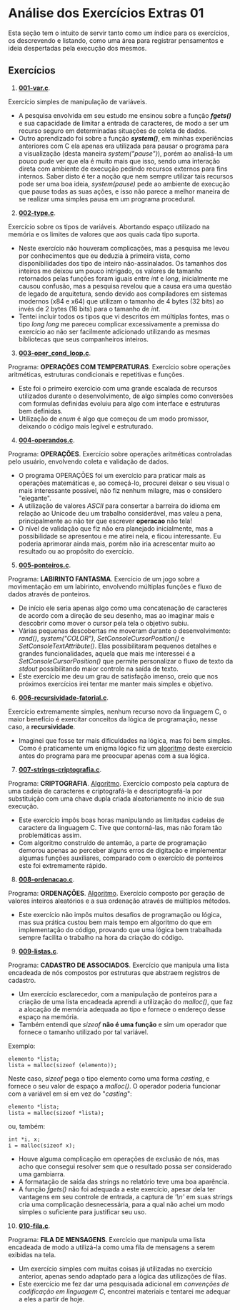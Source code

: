 # Análise dos Exercícios Extras 01

Esta seção tem o intuito de servir tanto como um índice para os exercícios, os descrevendo e listando, como uma área para registrar pensamentos e ideia despertadas pela execução dos mesmos.

## Exercícios

1. [**001-var.c**](001-var.c).

Exercício simples de manipulação de variáveis. 
- A pesquisa envolvida em seu estudo me ensinou sobre a função **_fgets()_** e sua capacidade de limitar a entrada de caracteres, de modo a ser um recurso seguro em determinadas situações de coleta de dados. 
- Outro aprendizado foi sobre a função **_system()_**, em minhas experiências anteriores com C ela apenas era utilizada para pausar o programa para a visualização (desta maneira _system("pause")_), porém ao analisá-la um pouco pude ver que ela é muito mais que isso, sendo uma interação direta com ambiente de execução pedindo recursos externos para fins internos. Saber disto é ter a noção que nem sempre utilizar tais recursos pode ser uma boa ideia, _system(pause)_ pede ao ambiente de execução que pause todas as suas ações, e isso não parece a melhor maneira de se realizar uma simples pausa em um programa procedural.

2. [**002-type.c**](002-type.c).

Exercício sobre os tipos de variáveis. Abortando espaço utilizado na memória e os limites de valores que aos quais cada tipo suporta.
- Neste exercício não houveram complicações, mas a pesquisa me levou por conhecimentos que eu deduzia à primeira vista, como disponibilidades dos tipo de inteiro não-assinalados. Os tamanhos dos inteiros me deixou um pouco intrigado, os valores de tamanho retornados pelas funções foram iguais entre _int_ e _long_, inicialmente me causou confusão, mas a pesquisa revelou que a causa era uma questão de legado de arquitetura, sendo devido aos compiladores em sistemas modernos (x84 e x64) que utilizam o tamanho de 4 bytes (32 bits) ao invés de 2 bytes (16 bits) para o tamanho de _int_.
- Tentei incluir todos os tipos que vi descritos em múltiplas fontes, mas o tipo _long long_ me pareceu complicar excessivamente a premissa do exercício ao não ser facilmente adicionado utilizando as mesmas bibliotecas que seus companheiros inteiros.

3. [**003-oper_cond_loop.c**](003-oper_cond_loop.c).

Programa: **OPERAÇÕES COM TEMPERATURAS**. Exercício sobre operações aritméticas, estruturas condicionais e repetitivas e funções.
- Este foi o primeiro exercício com uma grande escalada de recursos utilizados durante o desenvolvimento, de algo simples como conversões com formulas definidas evoluiu para algo com interface e estruturas bem definidas. 
- Utilização de _enum_ é algo que começou de um modo promissor, deixando o código mais legível e estruturado. 

4. [**004-operandos.c**](004-operandos.c).

Programa: **OPERAÇÕES**. Exercício sobre operações aritméticas controladas pelo usuário, envolvendo coleta e validação de dados.
- O programa OPERAÇÕES foi um exercício para praticar mais as operações matemáticas e, ao começá-lo, procurei deixar o seu visual o mais interessante possível, não fiz nenhum milagre, mas o considero "elegante".
- A utilização de valores _ASCII_ para consertar a barreira do idioma em relação ao Unicode deu um trabalho considerável, mas valeu a pena, principalmente ao não ter que escrever **operacao** não tela!
- O nível de validação que fiz não era planejado inicialmente, mas a possibilidade se apresentou e me atirei nela, e ficou interessante. Eu poderia aprimorar ainda mais, porém não iria acrescentar muito ao resultado ou ao propósito do exercício.

5. [**005-ponteiros.c**](005-ponteiros.c).

Programa: **LABIRINTO FANTASMA**. Exercício de um jogo sobre a movimentação em um labirinto, envolvendo múltiplas funções e fluxo de dados através de ponteiros.
- De início ele seria apenas algo como uma concatenação de caracteres de acordo com a direção de seu desenho, mas ao imaginar mais e descobrir como mover o cursor pela tela o objetivo subiu.
- Várias pequenas descobertas me moveram durante o desenvolvimento: _rand()_, _system("COLOR")_, _SetConsoleCursorPosition()_ e _SetConsoleTextAttribute()_. Elas possibilitaram pequenos detalhes e grandes funcionalidades, aquela que mais me interessei é a _SetConsoleCursorPosition()_ que permite personalizar o fluxo de texto da _stdout_ possibilitando maior controle na saída de texto.
- Este exercício me deu um grau de satisfação imenso, creio que nos próximos exercícios irei tentar me manter mais simples e objetivo.

6. [**006-recursividade-fatorial.c**](006-recursividade-fatorial.c).

Exercício extremamente simples, nenhum recurso novo da linguagem C, o maior benefício é exercitar conceitos da lógica de programação, nesse caso, a **recursividade**.
- Imaginei que fosse ter mais dificuldades na lógica, mas foi bem simples. Como é praticamente um enigma lógico fiz um [algoritmo](006-algoritmo.txt) deste exercício antes do programa para me preocupar apenas com a sua lógica.

7. [**007-strings-criptografia.c**](007-strings-criptografia.c).

Programa: **CRIPTOGRAFIA**. [Algoritmo](007-algoritmo.txt). Exercício composto pela captura de uma cadeia de caracteres e criptografá-la e descriptografá-la por substituição com uma chave dupla criada aleatoriamente no início de sua execução.
- Este exercício impôs boas horas manipulando as limitadas cadeias de caractere da linguagem C. Tive que contorná-las, mas não foram tão problemáticas assim.
- Com algoritmo construído de antemão, a parte de programação demorou apenas ao perceber alguns erros de digitação e implementar algumas funções auxiliares, comparado com o exercício de ponteiros este foi extremamente rápido.

8. [**008-ordenacao.c**](_008-ordenacao.c_).

Programa: **ORDENAÇÕES**. [Algoritmo](008-algoritmo.txt). Exercício composto por geração de valores inteiros aleatórios e a sua ordenação através de múltiplos métodos.
- Este exercício não impôs muitos desafios de programação ou lógica, mas sua prática custou bem mais tempo em algoritmo do que em implementação do código, provando que uma lógica bem trabalhada sempre facilita o trabalho na hora da criação do código.

9. [**009-listas.c**](009-listas.c).

Programa: **CADASTRO DE ASSOCIADOS**. Exercício que manipula uma lista encadeada de nós compostos por estruturas que abstraem registros de cadastro.
- Um exercício esclarecedor, com a manipulação de ponteiros para a criação de uma lista encadeada aprendi a utilização do _malloc()_, que faz a alocação de memória adequada ao tipo e fornece o endereço desse espaço na memória.
- Também entendi que _sizeof_ **não é uma função** e sim um operador que fornece o tamanho utilizado por tal variável.

Exemplo:

  	elemento *lista;
	lista = malloc(sizeof (elemento));

Neste caso, _sizeof_ pega o tipo elemento como uma forma _casting_, e fornece o seu valor de espaço a _malloc()_. O operador poderia funcionar com a variável em si em vez do "_casting_":

  	elemento *lista;
	lista = malloc(sizeof *lista);

ou, também:

	int *i, x;
	i = malloc(sizeof x);

- Houve alguma complicação em operações de exclusão de nós, mas acho que consegui resolver sem que o resultado possa ser considerado uma gambiarra.
- A formatação de saída das strings no relatório teve uma boa aparência.
- A função _fgets()_ não foi adequada a este exercício, apesar dela ter vantagens em seu controle de entrada, a captura de _'\n'_ em suas strings cria uma complicação desnecessária, para a qual não achei um modo simples o suficiente para justificar seu uso.

10. [**010-fila.c**](010-fila.c).

Programa: **FILA DE MENSAGENS**. Exercício que manipula uma lista encadeada de modo a utilizá-la como uma fila de mensagens a serem exibidas na tela.
- Um exercício simples com muitas coisas já utilizadas no exercício anterior, apenas sendo adaptado para a lógica das utilizações de filas.
- Este exercício me fez dar uma pesquisada adicional em _convenções de codificação em linguagem C_, encontrei materiais e tentarei me adequar a eles a partir de hoje.